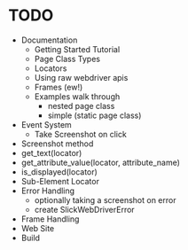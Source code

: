 TODO
====

 * Documentation
   * Getting Started Tutorial
   * Page Class Types
   * Locators
   * Using raw webdriver apis
   * Frames (ew!)
   * Examples walk through
     * nested page class
     * simple (static page class)
 * Event System
   * Take Screenshot on click
 * Screenshot method
 * get_text(locator)
 * get_attribute_value(locator, attribute_name)
 * is_displayed(locator)
 * Sub-Element Locator
 * Error Handling
   * optionally taking a screenshot on error
   * create SlickWebDriverError
 * Frame Handling
 * Web Site
 * Build

